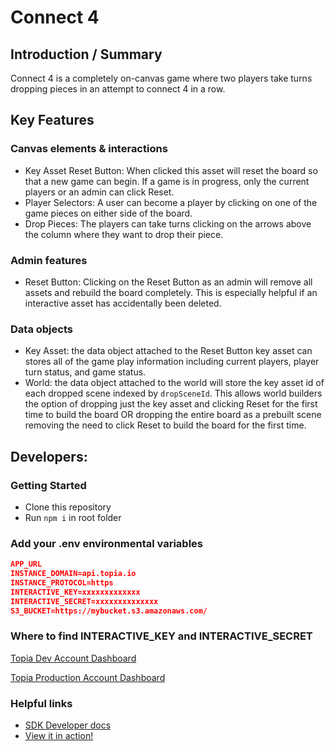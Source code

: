 # Connect 4

## Introduction / Summary

Connect 4 is a completely on-canvas game where two players take turns dropping pieces in an attempt to connect 4 in a row.

## Key Features

### Canvas elements & interactions

- Key Asset Reset Button: When clicked this asset will reset the board so that a new game can begin. If a game is in progress, only the current players or an admin can click Reset.
- Player Selectors: A user can become a player by clicking on one of the game pieces on either side of the board.
- Drop Pieces: The players can take turns clicking on the arrows above the column where they want to drop their piece.

### Admin features

- Reset Button: Clicking on the Reset Button as an admin will remove all assets and rebuild the board completely. This is especially helpful if an interactive asset has accidentally been deleted.

### Data objects

- Key Asset: the data object attached to the Reset Button key asset can stores all of the game play information including current players, player turn status, and game status.
- World: the data object attached to the world will store the key asset id of each dropped scene indexed by `dropSceneId`. This allows world builders the option of dropping just the key asset and clicking Reset for the first time to build the board OR dropping the entire board as a prebuilt scene removing the need to click Reset to build the board for the first time.

## Developers:

### Getting Started

- Clone this repository
- Run `npm i` in root folder

### Add your .env environmental variables

```json
APP_URL
INSTANCE_DOMAIN=api.topia.io
INSTANCE_PROTOCOL=https
INTERACTIVE_KEY=xxxxxxxxxxxxx
INTERACTIVE_SECRET=xxxxxxxxxxxxxx
S3_BUCKET=https://mybucket.s3.amazonaws.com/
```

### Where to find INTERACTIVE_KEY and INTERACTIVE_SECRET

[Topia Dev Account Dashboard](https://dev.topia.io/t/dashboard/integrations)

[Topia Production Account Dashboard](https://topia.io/t/dashboard/integrations)

### Helpful links

- [SDK Developer docs](https://metaversecloud-com.github.io/mc-sdk-js/index.html)
- [View it in action!](topia.io/connect4-prod)
<!-- - [Notion One Pager](https://www.notion.so/topiaio/) -->
